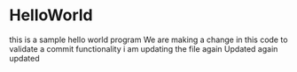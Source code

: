 # HelloWorld
this is a sample hello world program
We are making a change in this code to validate a commit functionality
i am updating the file again
Updated again
updated
